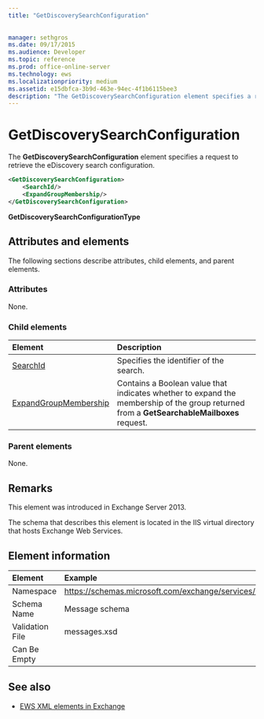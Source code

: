 ```yaml
---
title: "GetDiscoverySearchConfiguration"
 
 
manager: sethgros
ms.date: 09/17/2015
ms.audience: Developer
ms.topic: reference
ms.prod: office-online-server
ms.technology: ews
ms.localizationpriority: medium
ms.assetid: e15dbfca-3b9d-463e-94ec-4f1b6115bee3
description: "The GetDiscoverySearchConfiguration element specifies a request to retrieve the eDiscovery search configuration."
---
```


# GetDiscoverySearchConfiguration

The **GetDiscoverySearchConfiguration** element specifies a request to retrieve the eDiscovery search configuration. 
  
```XML
<GetDiscoverySearchConfiguration>
    <SearchId/>
    <ExpandGroupMembership/>
</GetDiscoverySearchConfiguration>
```

 **GetDiscoverySearchConfigurationType**
## Attributes and elements

The following sections describe attributes, child elements, and parent elements.
  
### Attributes

None.
  
### Child elements

|**Element**|**Description**|
|:-----|:-----|
|[SearchId](searchid.md) <br/> |Specifies the identifier of the search.  <br/> |
|[ExpandGroupMembership](expandgroupmembership.md) <br/> |Contains a Boolean value that indicates whether to expand the membership of the group returned from a **GetSearchableMailboxes** request.  <br/> |
   
### Parent elements

None.
  
## Remarks

This element was introduced in Exchange Server 2013.
  
The schema that describes this element is located in the IIS virtual directory that hosts Exchange Web Services.
  
## Element information

| Element | Example |
|:-----|:-----|
|Namespace  <br/> |https://schemas.microsoft.com/exchange/services/2006/messages  <br/> |
|Schema Name  <br/> |Message schema  <br/> |
|Validation File  <br/> |messages.xsd  <br/> |
|Can Be Empty  <br/> ||
   
## See also



- [EWS XML elements in Exchange](ews-xml-elements-in-exchange.md)

